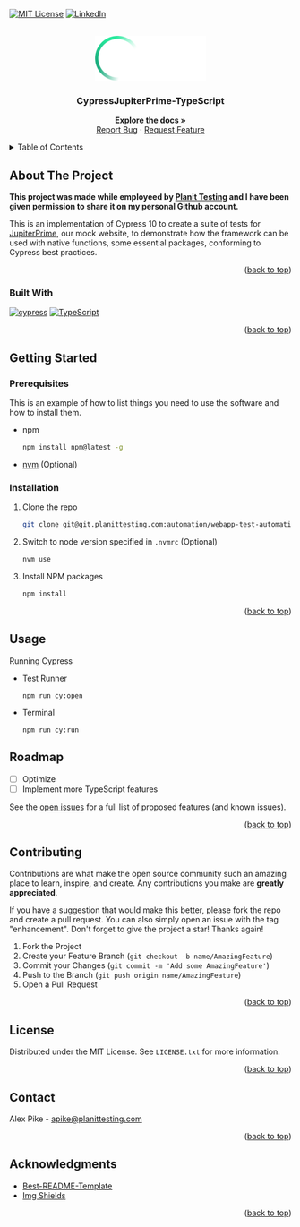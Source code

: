 <div id="top"></div>

[![MIT License][license-shield]][license-url]
[![LinkedIn][linkedin-shield]][linkedin-url]

<!-- PROJECT LOGO -->
<br />
<div align="center">
  <a href="https://github.com/othneildrew/Best-README-Template">
    <img src="images/cypress-logo-dark.png" alt="Logo" height="80">
  </a>

  <h3 align="center">CypressJupiterPrime-TypeScript</h3>

  <p align="center">
    <a href="https://docs.cypress.io"><strong>Explore the docs »</strong></a>
    <br />
    <a href="https://git.planittesting.com/automation/webapp-test-automation-frameworks/cypressjupitertoys-typescript/issues">Report Bug</a>
    ·
    <a href="https://git.planittesting.com/automation/webapp-test-automation-frameworks/cypressjupitertoys-typescript/issues">Request Feature</a>
  </p>
</div>

<!-- TABLE OF CONTENTS -->
<details>
  <summary>Table of Contents</summary>
  <ol>
    <li>
      <a href="#about-the-project">About The Project</a>
      <ul>
        <li><a href="#built-with">Built With</a></li>
      </ul>
    </li>
    <li>
      <a href="#getting-started">Getting Started</a>
      <ul>
        <li><a href="#prerequisites">Prerequisites</a></li>
        <li><a href="#installation">Installation</a></li>
      </ul>
    </li>
    <li><a href="#usage">Usage</a></li>
    <li><a href="#roadmap">Roadmap</a></li>
    <li><a href="#contributing">Contributing</a></li>
    <li><a href="#license">License</a></li>
    <li><a href="#contact">Contact</a></li>
    <li><a href="#acknowledgments">Acknowledgments</a></li>
  </ol>
</details>

## About The Project

**This project was made while employeed by [Planit Testing](https://www.planittesting.com) and I have been given permission to share it on my personal Github account.**

This is an implementation of Cypress 10 to create a suite of tests for [JupiterPrime](http://jupiterprime-react-prod.s3-website.us-east-2.amazonaws.com/), our mock website, to demonstrate how the framework can be used with native functions, some essential packages, conforming to Cypress best practices.

<p align="right">(<a href="#top">back to top</a>)</p>

### Built With

[![cypress][cypress.io]][cypress-url]
[![TypeScript][typescript.org]][typescript-url]

<p align="right">(<a href="#top">back to top</a>)</p>

## Getting Started

### Prerequisites

This is an example of how to list things you need to use the software and how to install them.

- npm

  ```sh
  npm install npm@latest -g
  ```

- [nvm](https://github.com/nvm-sh/nvm) (Optional)

### Installation

1. Clone the repo

   ```sh
   git clone git@git.planittesting.com:automation/webapp-test-automation-frameworks/cypressjupitertoys-typescript.git
   ```

1. Switch to node version specified in `.nvmrc` (Optional)

   ```sh
   nvm use
   ```

1. Install NPM packages

   ```sh
   npm install
   ```

<p align="right">(<a href="#top">back to top</a>)</p>

## Usage

Running Cypress

- Test Runner

  ```
  npm run cy:open
  ```

- Terminal

  ```
  npm run cy:run
  ```

<!-- ROADMAP -->

## Roadmap

- [ ] Optimize
- [ ] Implement more TypeScript features

See the [open issues](https://git.planittesting.com/automation/webapp-test-automation-frameworks/cypressjupitertoys-typescript/-/issues) for a full list of proposed features (and known issues).

<p align="right">(<a href="#top">back to top</a>)</p>

<!-- CONTRIBUTING -->

## Contributing

Contributions are what make the open source community such an amazing place to learn, inspire, and create. Any contributions you make are **greatly appreciated**.

If you have a suggestion that would make this better, please fork the repo and create a pull request. You can also simply open an issue with the tag "enhancement".
Don't forget to give the project a star! Thanks again!

1. Fork the Project
2. Create your Feature Branch (`git checkout -b name/AmazingFeature`)
3. Commit your Changes (`git commit -m 'Add some AmazingFeature'`)
4. Push to the Branch (`git push origin name/AmazingFeature`)
5. Open a Pull Request

<p align="right">(<a href="#top">back to top</a>)</p>

<!-- LICENSE -->

## License

Distributed under the MIT License. See `LICENSE.txt` for more information.

<p align="right">(<a href="#top">back to top</a>)</p>

<!-- CONTACT -->

## Contact

Alex Pike - apike@planittesting.com

<p align="right">(<a href="#top">back to top</a>)</p>

<!-- ACKNOWLEDGMENTS -->

## Acknowledgments

- [Best-README-Template](https://github.com/othneildrew/Best-README-Template)
- [Img Shields](https://shields.io)

<p align="right">(<a href="#top">back to top</a>)</p>

[issues-shield]: https://img.shields.io/github/issues/othneildrew/Best-README-Template.svg?style=for-the-badge
[issues-url]: https://git.planittesting.com/automation/webapp-test-automation-frameworks/cypressjupitertoys-typescriptissues
[license-shield]: https://img.shields.io/github/license/othneildrew/Best-README-Template.svg?style=for-the-badge
[license-url]: https://git.planittesting.com/automation/webapp-test-automation-frameworks/cypressjupitertoys-typescript/-/blob/main/LICENSE
[linkedin-shield]: https://img.shields.io/badge/-LinkedIn-black.svg?style=for-the-badge&logo=linkedin&colorB=555
[linkedin-url]: https://www.linkedin.com/in/alex-pike-ap/
[cypress.io]: https://img.shields.io/badge/-cypress-%23E5E5E5?style=for-the-badge&logo=cypress&logoColor=058a5e
[cypress-url]: https://www.cypress.io/
[typescript.org]: https://img.shields.io/badge/typescript-%23007ACC.svg?style=for-the-badge&logo=typescript&logoColor=white
[typescript-url]: https://www.typescriptlang.org/
